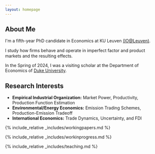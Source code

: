 ```yaml
---
layout: homepage
---
```


## About Me

I'm a fifth-year PhD candidate in Economics at KU Leuven <a href="https://sites.google.com/view/ioleuven/home">(IO@Leuven)</a>.

I study how ﬁrms behave and operate in imperfect factor and product markets and the resulting effects.

In the Spring of 2024, I was a visiting scholar at the Department of Economics of <a href="https://econ.duke.edu/">Duke University</a>.

## Research Interests

- **Empirical Industrial Organization:** Market Power, Productivity, Production Function Estimation
- **Environmental/Energy Economics:** Emission Trading Schemes, Production-Emission Tradeoff
- **International Economics:** Trade Dynamics, Uncertainty, and FDI

{% include_relative _includes/workingpapers.md %}

{% include_relative _includes/workinprogress.md %}

{% include_relative _includes/teaching.md %}
